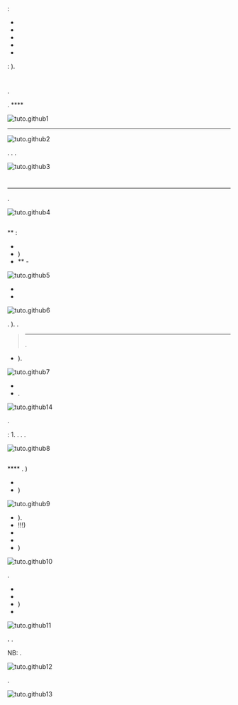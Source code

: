 # 

 :

-   
-   
-   
-   
-   

 : ).

# 

.

 [](https://github.com) .  ****

![tuto.github1](images/tuto.github1.png)

 ****

![tuto.github2](images/tuto.github2.png)

. . .

![tuto.github3](images/tuto.github3.png)

# 

****



 [](https://github.com/jeedom/core) .

![tuto.github4](images/tuto.github4.png)

## 

 **  : 

- 
- )
-  ** - 

![tuto.github5](images/tuto.github5.png)

- 
- 

![tuto.github6](images/tuto.github6.png)

. ). .
> ****
>
> .

- ).

![tuto.github7](images/tuto.github7.png)

- 
- . 

![tuto.github14](images/tuto.github14.png)

.

 : 1. . . . 

![tuto.github8](images/tuto.github8.png)

## 

 **** . )

- 
- )

![tuto.github9](images/tuto.github9.png)

- ).
-  !!!)
- 
- 
- )

![tuto.github10](images/tuto.github10.png)

.

- 
- 
- )
- 

![tuto.github11](images/tuto.github11.png)

**.** .

NB: .



![tuto.github12](images/tuto.github12.png)

. 

![tuto.github13](images/tuto.github13.png)
